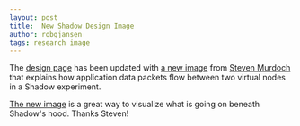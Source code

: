 ```yaml
---
layout: post
title:  New Shadow Design Image
author: robgjansen
tags: research image
---
```


The [design page](/design) has been updated with [a new image](assets/shadow_packet_flow.pdf) from [Steven Murdoch](http://www.cl.cam.ac.uk/~sjm217/) that explains how application data packets flow between two virtual nodes in a Shadow experiment.

[The new image](assets/shadow_packet_flow.pdf) is a great way to visualize what is going on beneath Shadow's hood. Thanks Steven!
